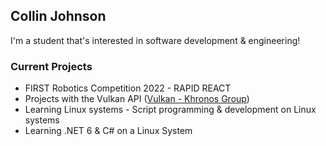 ## Collin Johnson
I'm a student that's interested in software development & engineering!

### Current Projects
* FIRST Robotics Competition 2022 - RAPID REACT
* Projects with the Vulkan API ([Vulkan - Khronos Group](https://www.vulkan.org/))
* Learning Linux systems - Script programming & development on Linux systems
* Learning .NET 6 & C# on a Linux System
